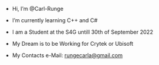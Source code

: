 - Hi, I’m @Carl-Runge

- I’m currently learning C++ and C#
- I am a Student at the S4G untill 30th of September 2022
- My Dream is to be Working for Crytek or Ubisoft


- My Contacts
e-Mail: rungecarla@gmail.com
